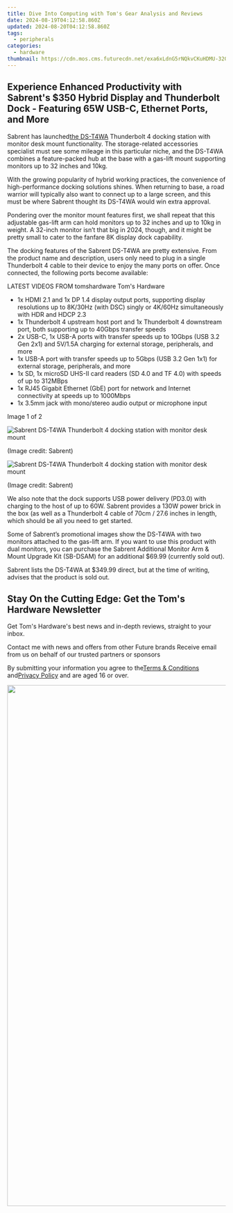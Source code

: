 ```yaml
---
title: Dive Into Computing with Tom's Gear Analysis and Reviews
date: 2024-08-19T04:12:58.860Z
updated: 2024-08-20T04:12:58.860Z
tags:
  - peripherals
categories:
  - hardware
thumbnail: https://cdn.mos.cms.futurecdn.net/exa6xLdnG5rNQkvCKuHDMU-320-80.jpg
---
```


## Experience Enhanced Productivity with Sabrent's $350 Hybrid Display and Thunderbolt Dock - Featuring 65W USB-C, Ethernet Ports, and More

Sabrent has launched[the DS-T4WA](https://sabrent.com/products/thunderbolt-4-docking-station-with-monitor-desk-mount) Thunderbolt 4 docking station with monitor desk mount functionality. The storage-related accessories specialist must see some mileage in this particular niche, and the DS-T4WA combines a feature-packed hub at the base with a gas-lift mount supporting monitors up to 32 inches and 10kg.

 With the growing popularity of hybrid working practices, the convenience of high-performance docking solutions shines. When returning to base, a road warrior will typically also want to connect up to a large screen, and this must be where Sabrent thought its DS-T4WA would win extra approval.

 Pondering over the monitor mount features first, we shall repeat that this adjustable gas-lift arm can hold monitors up to 32 inches and up to 10kg in weight. A 32-inch monitor isn’t that big in 2024, though, and it might be pretty small to cater to the fanfare 8K display dock capability.

 The docking features of the Sabrent DS-T4WA are pretty extensive. From the product name and description, users only need to plug in a single Thunderbolt 4 cable to their device to enjoy the many ports on offer. Once connected, the following ports become available:

 LATEST VIDEOS FROM tomshardware Tom's Hardware

* 1x HDMI 2.1 and 1x DP 1.4 display output ports, supporting display resolutions up to 8K/30Hz (with DSC) singly or 4K/60Hz simultaneously with HDR and HDCP 2.3
* 1x Thunderbolt 4 upstream host port and 1x Thunderbolt 4 downstream port, both supporting up to 40Gbps transfer speeds
* 2x USB-C, 1x USB-A ports with transfer speeds up to 10Gbps (USB 3.2 Gen 2x1) and 5V/1.5A charging for external storage, peripherals, and more
* 1x USB-A port with transfer speeds up to 5Gbps (USB 3.2 Gen 1x1) for external storage, peripherals, and more
* 1x SD, 1x microSD UHS-II card readers (SD 4.0 and TF 4.0) with speeds of up to 312MBps
* 1x RJ45 Gigabit Ethernet (GbE) port for network and Internet connectivity at speeds up to 1000Mbps
* 1x 3.5mm jack with mono/stereo audio output or microphone input

 Image 1 of 2

![Sabrent DS-T4WA Thunderbolt 4 docking station with monitor desk mount ](https://vanilla.futurecdn.net/cyclingnews/media/img/missing-image.svg)

 (Image credit: Sabrent)

![Sabrent DS-T4WA Thunderbolt 4 docking station with monitor desk mount ](https://vanilla.futurecdn.net/cyclingnews/media/img/missing-image.svg)

 (Image credit: Sabrent)

 We also note that the dock supports USB power delivery (PD3.0) with charging to the host of up to 60W. Sabrent provides a 130W power brick in the box (as well as a Thunderbolt 4 cable of 70cm / 27.6 inches in length, which should be all you need to get started.

 Some of Sabrent’s promotional images show the DS-T4WA with two monitors attached to the gas-lift arm. If you want to use this product with dual monitors, you can purchase the Sabrent Additional Monitor Arm & Mount Upgrade Kit (SB-DSAM) for an additional $69.99 (currently sold out).

 Sabrent lists the DS-T4WA at $349.99 direct, but at the time of writing, advises that the product is sold out.

## Stay On the Cutting Edge: Get the Tom's Hardware Newsletter

 Get Tom's Hardware's best news and in-depth reviews, straight to your inbox.

 Contact me with news and offers from other Future brands  Receive email from us on behalf of our trusted partners or sponsors

 By submitting your information you agree to the[Terms & Conditions](https://futureplc.com/terms-conditions/) and[Privacy Policy](https://futureplc.com/privacy-policy/) and are aged 16 or over.


<ins class="adsbygoogle"
     style="display:block"
     data-ad-format="autorelaxed"
     data-ad-client="ca-pub-7571918770474297"
     data-ad-slot="1223367746"></ins>



<ins class="adsbygoogle"
     style="display:block"
     data-ad-client="ca-pub-7571918770474297"
     data-ad-slot="8358498916"
     data-ad-format="auto"
     data-full-width-responsive="true"></ins>



<!-- affiliate ads begin -->
<a href="https://ukaidot.sjv.io/c/5597632/1793237/19578" target="_top" id="1793237"><img src="//a.impactradius-go.com/display-ad/19578-1793237" border="0" alt="" width="1200" height="1200"/></a><img height="0" width="0" src="https://imp.pxf.io/i/5597632/1793237/19578" style="position:absolute;visibility:hidden;" border="0" />
<!-- affiliate ads end -->
